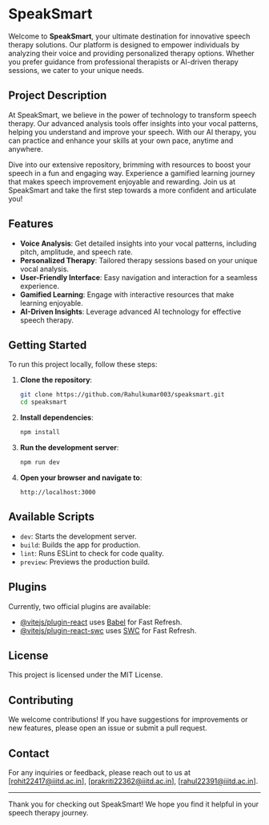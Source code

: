 # SpeakSmart

Welcome to **SpeakSmart**, your ultimate destination for innovative speech therapy solutions. Our platform is designed to empower individuals by analyzing their voice and providing personalized therapy options. Whether you prefer guidance from professional therapists or AI-driven therapy sessions, we cater to your unique needs.

## Project Description

At SpeakSmart, we believe in the power of technology to transform speech therapy. Our advanced analysis tools offer insights into your vocal patterns, helping you understand and improve your speech. With our AI therapy, you can practice and enhance your skills at your own pace, anytime and anywhere.

Dive into our extensive repository, brimming with resources to boost your speech in a fun and engaging way. Experience a gamified learning journey that makes speech improvement enjoyable and rewarding. Join us at SpeakSmart and take the first step towards a more confident and articulate you!

## Features

- **Voice Analysis**: Get detailed insights into your vocal patterns, including pitch, amplitude, and speech rate.
- **Personalized Therapy**: Tailored therapy sessions based on your unique vocal analysis.
- **User-Friendly Interface**: Easy navigation and interaction for a seamless experience.
- **Gamified Learning**: Engage with interactive resources that make learning enjoyable.
- **AI-Driven Insights**: Leverage advanced AI technology for effective speech therapy.

## Getting Started

To run this project locally, follow these steps:

1. **Clone the repository**:
   ```bash
   git clone https://github.com/Rahulkumar003/speaksmart.git
   cd speaksmart
   ```

2. **Install dependencies**:
   ```bash
   npm install
   ```

3. **Run the development server**:
   ```bash
   npm run dev
   ```

4. **Open your browser and navigate to**:
   ```
   http://localhost:3000
   ```

## Available Scripts

- `dev`: Starts the development server.
- `build`: Builds the app for production.
- `lint`: Runs ESLint to check for code quality.
- `preview`: Previews the production build.

## Plugins

Currently, two official plugins are available:

- [@vitejs/plugin-react](https://github.com/vitejs/vite-plugin-react/blob/main/packages/plugin-react/README.md) uses [Babel](https://babeljs.io/) for Fast Refresh.
- [@vitejs/plugin-react-swc](https://github.com/vitejs/vite-plugin-react-swc) uses [SWC](https://swc.rs/) for Fast Refresh.

## License

This project is licensed under the MIT License.

## Contributing

We welcome contributions! If you have suggestions for improvements or new features, please open an issue or submit a pull request.

## Contact

For any inquiries or feedback, please reach out to us at [rohit22417@iiitd.ac.in], [prakriti22362@iiitd.ac.in], [rahul22391@iiitd.ac.in].

---

Thank you for checking out SpeakSmart! We hope you find it helpful in your speech therapy journey.
